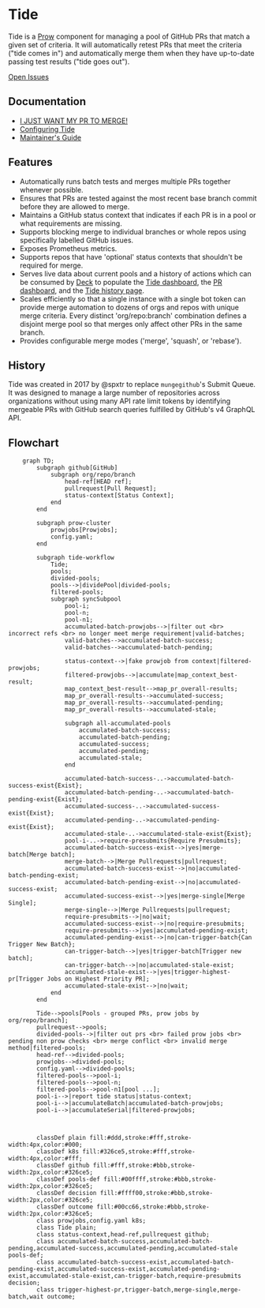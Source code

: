# Tide

Tide is a [Prow](https://github.com/kubernetes/test-infra/blob/master/prow/README.md)
component for managing a pool of GitHub PRs that match a given set of criteria.
It will automatically retest PRs that meet the criteria ("tide comes in") and automatically merge
them when they have up-to-date passing test results ("tide goes out").

[Open Issues](https://github.com/kubernetes/test-infra/issues?utf8=%E2%9C%93&q=is%3Aopen+is%3Aissue+label%3Aarea%2Fprow%2Ftide)

## Documentation
- [I JUST WANT MY PR TO MERGE!](/prow/cmd/tide/pr-authors.md)
- [Configuring Tide](/prow/cmd/tide/config.md)
- [Maintainer's Guide](/prow/cmd/tide/maintainers.md)


## Features
- Automatically runs batch tests and merges multiple PRs together whenever possible.
- Ensures that PRs are tested against the most recent base branch commit before they are allowed to merge.
- Maintains a GitHub status context that indicates if each PR is in a pool or what requirements are missing.
- Supports blocking merge to individual branches or whole repos using specifically labelled GitHub issues.
- Exposes Prometheus metrics.
- Supports repos that have 'optional' status contexts that shouldn't be required for merge.
- Serves live data about current pools and a history of actions which can be consumed by [Deck](/prow/cmd/deck) to populate the [Tide dashboard](https://prow.k8s.io/tide), the [PR dashboard](https://prow.k8s.io/pr), and the [Tide history page](https://prow.k8s.io/tide-history).
- Scales efficiently so that a single instance with a single bot token can provide merge automation to dozens of orgs and repos with unique merge criteria. Every distinct 'org/repo:branch' combination defines a disjoint merge pool so that merges only affect other PRs in the same branch.
- Provides configurable merge modes ('merge', 'squash', or 'rebase').

## History

Tide was created in 2017 by @spxtr to replace `mungegithub`'s Submit Queue.  It was designed to manage a large number of repositories across organizations without using many API rate limit tokens by identifying mergeable PRs with GitHub search queries fulfilled by GitHub's v4 GraphQL API.

## Flowchart

```mermaid
    graph TD;
        subgraph github[GitHub]
            subgraph org/repo/branch
                head-ref[HEAD ref];
                pullrequest[Pull Request];
                status-context[Status Context];
            end
        end

        subgraph prow-cluster
            prowjobs[Prowjobs];
            config.yaml;
        end

        subgraph tide-workflow
            Tide;
            pools;
            divided-pools;
            pools-->|dividePool|divided-pools;
            filtered-pools;
            subgraph syncSubpool
                pool-i;
                pool-n;
                pool-n1;
                accumulated-batch-prowjobs-->|filter out <br> incorrect refs <br> no longer meet merge requirement|valid-batches;
                valid-batches-->accumulated-batch-success;
                valid-batches-->accumulated-batch-pending;
                
                status-context-->|fake prowjob from context|filtered-prowjobs;
                filtered-prowjobs-->|accumulate|map_context_best-result;
                map_context_best-result-->map_pr_overall-results;
                map_pr_overall-results-->accumulated-success;
                map_pr_overall-results-->accumulated-pending;
                map_pr_overall-results-->accumulated-stale;
                
                subgraph all-accumulated-pools
                    accumulated-batch-success;
                    accumulated-batch-pending;
                    accumulated-success;
                    accumulated-pending;
                    accumulated-stale;
                end

                accumulated-batch-success-..->accumulated-batch-success-exist{Exist};
                accumulated-batch-pending-..->accumulated-batch-pending-exist{Exist};
                accumulated-success-..->accumulated-success-exist{Exist};
                accumulated-pending-..->accumulated-pending-exist{Exist};
                accumulated-stale-..->accumulated-stale-exist{Exist};
                pool-i-..->require-presubmits{Require Presubmits};
                accumulated-batch-success-exist-->|yes|merge-batch[Merge batch];
                merge-batch-->|Merge Pullrequests|pullrequest;
                accumulated-batch-success-exist-->|no|accumulated-batch-pending-exist;
                accumulated-batch-pending-exist-->|no|accumulated-success-exist;
                accumulated-success-exist-->|yes|merge-single[Merge Single];
                merge-single-->|Merge Pullrequests|pullrequest;
                require-presubmits-->|no|wait;
                accumulated-success-exist-->|no|require-presubmits;
                require-presubmits-->|yes|accumulated-pending-exist;
                accumulated-pending-exist-->|no|can-trigger-batch{Can Trigger New Batch};
                can-trigger-batch-->|yes|trigger-batch[Trigger new batch];
                can-trigger-batch-->|no|accumulated-stale-exist;
                accumulated-stale-exist-->|yes|trigger-highest-pr[Trigger Jobs on Highest Priority PR];
                accumulated-stale-exist-->|no|wait;
            end
        end

        Tide-->pools[Pools - grouped PRs, prow jobs by org/repo/branch];
        pullrequest-->pools;
        divided-pools-->|filter out prs <br> failed prow jobs <br> pending non prow checks <br> merge conflict <br> invalid merge method|filtered-pools;
        head-ref-->divided-pools;
        prowjobs-->divided-pools;
        config.yaml-->divided-pools;
        filtered-pools-->pool-i;
        filtered-pools-->pool-n;
        filtered-pools-->pool-n1[pool ...];
        pool-i-->|report tide status|status-context;
        pool-i-->|accumulateBatch|accumulated-batch-prowjobs;
        pool-i-->|accumulateSerial|filtered-prowjobs;



        classDef plain fill:#ddd,stroke:#fff,stroke-width:4px,color:#000;
        classDef k8s fill:#326ce5,stroke:#fff,stroke-width:4px,color:#fff;
        classDef github fill:#fff,stroke:#bbb,stroke-width:2px,color:#326ce5;
        classDef pools-def fill:#00ffff,stroke:#bbb,stroke-width:2px,color:#326ce5;
        classDef decision fill:#ffff00,stroke:#bbb,stroke-width:2px,color:#326ce5;
        classDef outcome fill:#00cc66,stroke:#bbb,stroke-width:2px,color:#326ce5;
        class prowjobs,config.yaml k8s;
        class Tide plain;
        class status-context,head-ref,pullrequest github;
        class accumulated-batch-success,accumulated-batch-pending,accumulated-success,accumulated-pending,accumulated-stale pools-def;
        class accumulated-batch-success-exist,accumulated-batch-pending-exist,accumulated-success-exist,accumulated-pending-exist,accumulated-stale-exist,can-trigger-batch,require-presubmits decision;
        class trigger-highest-pr,trigger-batch,merge-single,merge-batch,wait outcome;
```
